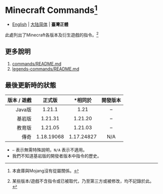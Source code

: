# Minecraft Commands[^1]
* [English](README.md) | [大陆简体](README-cn.md) | **臺灣正體**

此處列出了Minecraft各版本及衍生遊戲的指令。[^2]

## 更多說明
1. [commands/README.md](commands/README.md)
2. [legends-commands/README.md](legends-commands/README.md)

## 最後更新時的狀態
| 版本 / 遊戲 |    正式版     |    *相同於    | 開發版本 |
|--------:|:----------:|:----------:|:----:|
|   Java版 |   1.21.1   |    1.21    |  –   |
|     基岩版 |  1.21.31   |  1.21.20   |  –   |
|     教育版 |  1.21.05   |  1.21.03   |  –   |
|      傳奇 | 1.18.19068 | 1.17.24827 | N/A  |
* `–` 表示無需特殊說明，`N/A` 表示不適用。
* 我們不知道基岩版的開發者版本中指令的歷史。

[^1]: 本倉庫與Mojang沒有從屬關係。
[^2]: 某些版本/遊戲不含指令或已被取代，乃至第三方或被修改，均不記錄於此。
